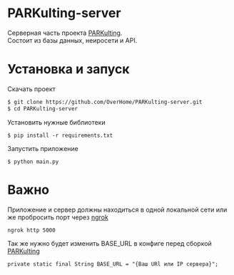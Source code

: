 # PARKulting-server
Серверная часть проекта [PARKulting](https://github.com/OverHome/PARKulting).  
Состоит из базы данных, неиросети и API.

# Установка и запуск 

Скачать проект
```bash
$ git clone https://github.com/OverHome/PARKulting-server.git
$ cd PARKulting-server
```
Установить нужные библиотеки
```
$ pip install -r requirements.txt
```
Запустить приложение
```
$ python main.py
```

# Важно 
Приложение и сервер должны находиться в одной локальной сети или же пробросить порт через [ngrok](https://ngrok.com/) 

```bash
ngrok http 5000 
```

Так же нужно будет изменить BASE_URL в конфиге перед сборкой [PARKulting](https://github.com/OverHome/PARKulting/blob/main/app/src/main/java/com/over/parkulting/tools/ApiTool.java) 
```
private static final String BASE_URL = "{Ваш URl или IP сервера}";
```